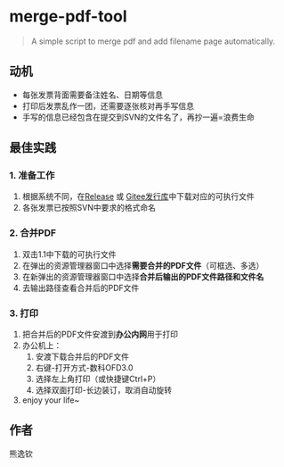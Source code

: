 # merge-pdf-tool
> A simple script to merge pdf and add filename page automatically.

## 动机
- 每张发票背面需要备注姓名、日期等信息
- 打印后发票乱作一团，还需要逐张核对再手写信息
- 手写的信息已经包含在提交到SVN的文件名了，再抄一遍=浪费生命

## 最佳实践

### 1. 准备工作
1. 根据系统不同，在[Release](https://github.com/YiqinXiong/merge-pdf-tool/releases) 或 [Gitee发行库](https://gitee.com/yiqin0411/merge-pdf-tool/releases)中下载对应的可执行文件
2. 各张发票已按照SVN中要求的格式命名

### 2. 合并PDF
1. 双击1.1中下载的可执行文件
2. 在弹出的资源管理器窗口中选择**需要合并的PDF文件**（可框选、多选）
3. 在新弹出的资源管理器窗口中选择**合并后输出的PDF文件路径和文件名**
4. 去输出路径查看合并后的PDF文件

### 3. 打印
1. 把合并后的PDF文件安渡到**办公内网**用于打印
2. 办公机上：
   1. 安渡下载合并后的PDF文件
   2. 右键-打开方式-数科OFD3.0
   3. 选择左上角打印（或快捷键Ctrl+P）
   4. 选择双面打印-长边装订，取消自动旋转
3. enjoy your life~

## 作者
熊逸钦
